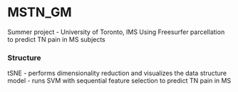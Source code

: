# MSTN_GM

Summer project - University of Toronto, IMS
Using Freesurfer parcellation to predict TN pain in MS subjects

### Structure
tSNE - performs dimensionality reduction and visualizes the data structure
model - runs SVM with sequential feature selection to predict TN pain in MS


